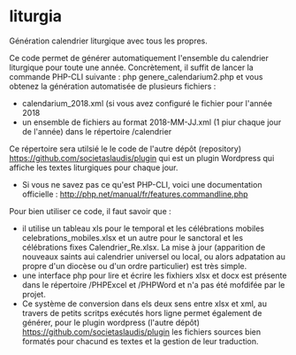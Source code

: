 # liturgia
Génération calendrier liturgique avec tous les propres.

Ce code permet de générer automatiquement l'ensemble du calendrier liturgique pour toute une année. Concrètement, il suffit de lancer la commande PHP-CLI suivante :
php genere_calendarium2.php
et vous obtenez la génération automatisée de plusieurs fichiers :
- calendarium_2018.xml (si vous avez configuré le fichier pour l'année 2018
- un ensemble de fichiers au format 2018-MM-JJ.xml (1 piur chaque jour de l'année) dans le répertoire /calendrier

Ce répertoire sera utilsié le le code de l'autre dépôt (repository) https://github.com/societaslaudis/plugin qui est un plugin Wordpress qui affiche les textes liturgiques pour chaque jour.

* Si vous ne savez pas ce qu'est PHP-CLI, voici une documentation officielle : http://php.net/manual/fr/features.commandline.php

Pour bien utiliser ce code, il faut savoir que :

- il utilise un tableau xls pour le temporal et les célébrations mobiles celebrations_mobiles.xlsx et un autre pour le sanctoral et les célébrations fixes Calendrier_Re.xlsx. La mise à jour (apparition de nouveaux saints aui calendrier universel ou local, ou alors adpatation au propre d'un diocèse ou d'un ordre particulier) est très simple.
- une interface php pour lire et écrire les fixhiers xlsx et docx est présente dans le répertoire /PHPExcel et /PHPWord et n'a pas été mofdifée par le projet.
- Ce système de conversion dans els deux sens entre xlsx et xml, au travers de petits scritps exécutés hors ligne permet également de générer, pour le plugin wordpress (l'autre dépôt) https://github.com/societaslaudis/plugin les fichiers sources bien formatés pour chacund es textes et la gestion de leur traduction.
